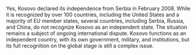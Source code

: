 Yes, Kosovo declared its independence from Serbia in February 2008. While it is recognized by over 100 countries, including the United States and a majority of EU member states, several countries, including Serbia, Russia, and China, do not recognize Kosovo as an independent state. The situation remains a subject of ongoing international dispute. Kosovo functions as an independent country, with its own government, military, and institutions, but its full recognition on the global stage is still a complex issue.